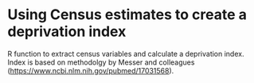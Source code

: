 # Using Census estimates to create a deprivation index

R function to extract census variables and calculate a deprivation index.  Index is based on methodolgy by Messer and colleagues (https://www.ncbi.nlm.nih.gov/pubmed/17031568).

